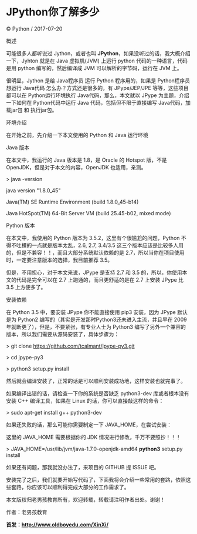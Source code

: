 # JPython你了解多少

©   Python    /    2017-07-20

概述



可能很多人都听说过 Jython，或者也叫 **JPython**，如果没听过的话，我大概介绍一下，Jyhton 就是在 Java 虚拟机(JVM) 上运行 python 代码的一种语言，代码是用 python 编写的，然后编译成 JVM 可以解析的字节码，运行在 JVM 上。

很明显，Jython 是给 Java程序员 运行 Python 程序用的，如果是 Python程序员 想运行 Java代码 怎么办？方式还是很多的，有 JPype/JEP/JPE 等等，这些项目都可以在 Python运行环境执行 Java代码，那么，本文就以 JPype 为主题，介绍一下如何在 Python代码中运行 Java 代码，包括但不限于直接编写 Java代码，加载jar包 和 执行jar包。

环境介绍

在开始之前，先介绍一下本文使用的 Python 和 Java 运行环境

Java 版本

在本文中，我运行的 Java 版本是 1.8，是 Oracle 的 Hotspot 版，不是 OpenJDK，但是对于本文的内容，OpenJDK 也适用，亲测。

\> java -version

java version "1.8.0_45"

Java(TM) SE Runtime Environment (build 1.8.0_45-b14)

Java HotSpot(TM) 64-Bit Server VM (build 25.45-b02, mixed mode)

Python 版本



在本文中，我使用的 Python 版本为 3.5.2，这里有个很尴尬的问题，Python 不得不吐槽的一点就是版本太乱，2.6, 2.7, 3.4/3.5 这三个版本应该是比较多人用的，但是不兼容！！，而且大部分系统默认依赖的是 2.7，所以当你在项目使用时，一定要注意版本的选择，我目前推荐 3.5。

但是，不用担心，对于本文来说，JPype 是支持 2.7 和 3.5 的，所以，你使用本文的代码是完全可以在 2.7 上跑通的，而且更舒适的是在 2.7 上安装 JPype 比 3.5 上方便多了。

安装依赖

在 Python 3.5 中，要安装 JPype 你不能直接使用 pip3 安装，因为 JPype 默认是为 Python2 编写的（其实是开发那时Python3还未进入主流，并且早在 2009 年就断更了），但是，不要紧张，有专业人士为 Python3 编写了另外一个兼容的版本，所以我们需要从源码安装了，具体步骤为：



\> git clone https://github.com/tcalmant/jpype-py3.git

\> cd jpype-py3

\> python3 setup.py install

然后就会编译安装了，正常的话是可以顺利安装成功地，这样安装也就完事了。



如果编译出错的话，请检查一下你的系统是否缺乏 python3-dev 库或者根本没有安装 C++ 编译工具，如果在 Linux 的话，你可以直接敲这样的命令：



\> sudo apt-get install g++ python3-dev

如果还失败的话，那么可能你需要制定一下 JAVA_HOME，在尝试安装：



这里的 JAVA_HOME 需要根据你的 JDK 情况进行修改，千万不要照抄！！！



\> JAVA_HOME=/usr/lib/jvm/java-1.7.0-openjdk-amd64 **python3** setup.py install

如果还有问题，那我就没办法了，来项目的 GITHUB 提 ISSUE 吧。

安装完了之后，我们就要开始写代码了，下面我将会介绍一些常用的套路，依照这些套路，你应该可以顺利得完成大部分的工作需求了。



本文版权归老男孩教育所有，欢迎转载，转载请注明作者出处。谢谢！

作者：老男孩教育

**首发：http://www.oldboyedu.com/XinXi/**